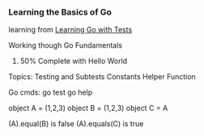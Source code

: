 ### Learning the Basics of Go

learning from [Learning Go with Tests](https://quii.gitbook.io/learn-go-with-tests/go-fundamentals/hello-world#a-note-on-source-control)

Working though Go Fundamentals
1) 50% Complete with Hello World
   
Topics: 
Testing and Subtests
Constants
Helper Function

Go cmds:
go test
go help

object A = (1,2,3)
object B = (1,2,3)
object C = A

(A).equal(B) is false
(A).equals(C) is true